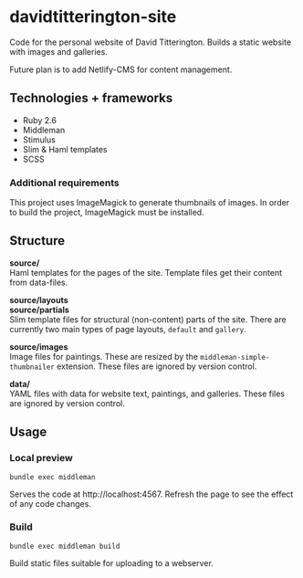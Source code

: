 # davidtitterington-site

Code for the personal website of David Titterington.
Builds a static website with images and galleries.

Future plan is to add Netlify-CMS for content management.

## Technologies + frameworks

- Ruby 2.6
- Middleman
- Stimulus
- Slim & Haml templates
- SCSS

### Additional requirements

This project uses ImageMagick to generate thumbnails of images.
In order to build the project, ImageMagick must be installed.

## Structure

**source/**  
Haml templates for the pages of the site. Template files get their content from data-files.

**source/layouts**   
**source/partials**  
Slim template files for structural (non-content) parts of the site. There are currently two main types of page layouts, `default` and `gallery`.

**source/images**  
Image files for paintings. These are resized by the `middleman-simple-thumbnailer` extension.
These files are ignored by version control.

**data/**  
YAML files with data for website text, paintings, and galleries.
These files are ignored by version control.

## Usage

### Local preview

```
bundle exec middleman
```
Serves the code at http://localhost:4567. Refresh the page to see the effect of any code changes.

### Build

```
bundle exec middleman build
```

Build static files suitable for uploading to a webserver.
